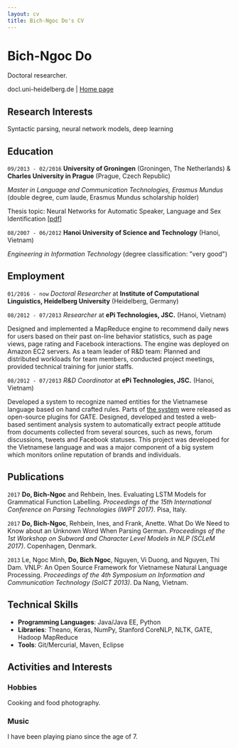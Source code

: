```yaml
---
layout: cv
title: Bich-Ngoc Do's CV
---
```

# Bich-Ngoc Do
Doctoral researcher.

<div id="webaddress">
do<i class="fa fa-at"></i>cl.uni-heidelberg.de
| <a href="http://www.cl.uni-heidelberg.de/~do">Home page</a>
</div>


## Research Interests

Syntactic parsing, neural network models, deep learning


## Education

`09/2013 - 02/2016`
__University of Groningen__ (Groningen, The Netherlands) & __Charles University in Prague__ (Prague, Czech Republic)

_Master in Language and Communication Technologies, Erasmus Mundus_ (double degree, cum laude, Erasmus Mundus scholarship holder)

Thesis topic: Neural Networks for Automatic Speaker, Language and Sex Identification [[pdf](http://irs.ub.rug.nl/dbi/56950cca9fa62)]

`08/2007 - 06/2012`
__Hanoi University of Science and Technology__ (Hanoi, Vietnam)

_Engineering in Information Technology_ (degree classification: "very good")


## Employment

`01/2016 - now`
_Doctoral Researcher_ at __Institute of Computational Linguistics, Heidelberg University__ (Heidelberg, Germany)

`08/2012 - 07/2013`
_Researcher_ at __ePi Technologies, JSC.__ (Hanoi, Vietnam)

Designed and implemented a MapReduce engine to recommend daily news for users based on their past on-line behavior statistics, such as page
views, page rating and Facebook interactions. The engine was deployed on Amazon EC2 servers. As a team leader of R&D team: Planned and distributed workloads for team members, conducted project meetings, provided technical training for junior staffs.

`08/2012 - 07/2013`
_R&D Coordinator_ at __ePi Technologies, JSC.__ (Hanoi, Vietnam)

Developed a system to recognize named entities for the Vietnamese language based on hand crafted rules. Parts of [the system](https://bitbucket.org/epilab/vnlp/wiki/Home) were released as open-source plugins for GATE. Designed, developed and tested a web-based sentiment analysis system to automatically extract people attitude from documents collected from several sources, such as news, forum discussions, tweets and Facebook statuses. This project was developed for the Vietnamese language and was a major component of a big system which monitors online reputation of brands and individuals.

## Publications

`2017`
__Do, Bich-Ngoc__ and Rehbein, Ines. Evaluating LSTM Models for Grammatical Function Labelling. *Proceedings of the 15th International Conference on Parsing Technologies (IWPT 2017)*. Pisa, Italy.

`2017`
__Do, Bich-Ngoc__, Rehbein, Ines, and Frank, Anette. What Do We Need to Know about an Unknown Word When Parsing German. *Proceedings of the 1st Workshop on Subword and Character Level Models in NLP (SCLeM 2017)*. Copenhagen, Denmark.

`2013`
Le, Ngoc Minh, __Do, Bich Ngoc__, Nguyen, Vi Duong, and Nguyen, Thi Dam. VNLP: An Open Source Framework for Vietnamese Natural Language Processing. *Proceedings of the 4th Symposium on Information and Communication Technology (SoICT 2013)*. Da Nang, Vietnam.

## Technical Skills

* __Programming Languages__: Java/Java EE, Python
* __Libraries__: Theano, Keras, NumPy, Stanford CoreNLP, NLTK, GATE, Hadoop MapReduce
* __Tools__: Git/Mercurial, Maven, Eclipse

## Activities and Interests

### Hobbies
Cooking and food photography.

### Music
I have been playing piano since the age of 7.


<!-- ### Footer

Last updated: August 2017 -->



